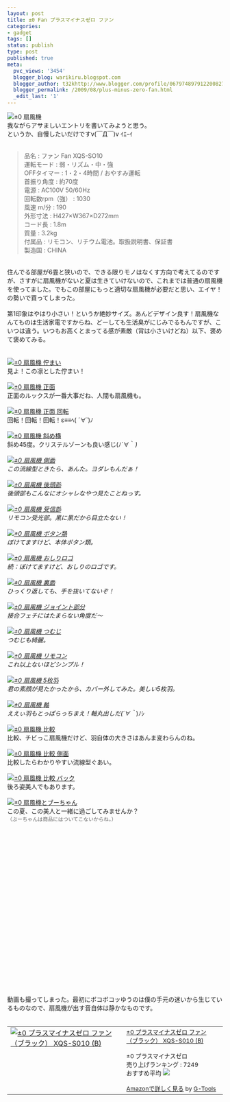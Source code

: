 ```yaml
---
layout: post
title: ±0 Fan プラスマイナスゼロ ファン
categories:
- gadget
tags: []
status: publish
type: post
published: true
meta:
  pvc_views: '3454'
  blogger_blog: warikiru.blogspot.com
  blogger_author: t32khttp://www.blogger.com/profile/06797489791220082722noreply@blogger.com
  blogger_permalink: /2009/08/plus-minus-zero-fan.html
  _edit_last: '1'
---
```

<img src="http://lh6.ggpht.com/_1drnogi3vdg/Snb5WPZPJ6I/AAAAAAAAAgA/lcUq3UD3saI/head.jpg" alt="±0 扇風機" /><br />我ながらアサましいエントリを書いてみようと思う。<br />というか、自慢したいだけですv(￣Д￣)v ｲｴｰｲ<br /><br /><blockquote>品名 : ファン Fan  XQS-SO10<br />運転モード : 弱・リズム・中・強<br />OFFタイマー : 1・2・4時間 / おやすみ運転<br />首振り角度 : 約70度<br />電源 : AC100V 50/60Hz<br />回転数rpm（強） : 1030<br />風速 m/分 : 190<br />外形寸法 : H427×W367×D272mm<br />コード長 : 1.8m<br />質量 : 3.2kg<br />付属品 : リモコン、リチウム電池。取扱説明書、保証書<br />製造国 : CHINA</blockquote><br />住んでる部屋が6畳と狭いので、できる限りモノはなくす方向で考えてるのですが、さすがに扇風機がないと夏は生きていけないので、これまでは普通の扇風機を使ってました。でもこの部屋にもっと適切な扇風機が必要だと思い、エイヤ！の勢いで買ってしまった。<br /><br />第1印象はやはり小さい！というか絶妙サイズ。あんどデザイン良す！扇風機なんてものは生活家電ですからね、どーしても生活臭がにじみでるもんですが、こいつは違う。いつもお高くとまってる感が素敵（背は小さいけどね）以下、褒めて褒めてみる。<br /><br /><br /><a href="http://www.flickr.com/photos/t32k/3785195284/"><img src="http://lh6.ggpht.com/_1drnogi3vdg/Snb2eBsTqYI/AAAAAAAAAew/vXRNd-cdf18/s1.jpg" alt="±0 扇風機 佇まい" /></a><br />見よ！この凛とした佇まい！<br /><br /><a href="http://www.blogger.com/post-create.g?blogID=1533537395474955628"><img src="http://lh4.ggpht.com/_1drnogi3vdg/Snb2eYYQfjI/AAAAAAAAAe0/q0xm8hAqbjE/s2.jpg" alt="±0 扇風機 正面" /></a><br />正面のルックスが一番大事だね、人間も扇風機も。<br /><br /><a href="http://www.flickr.com/photos/t32k/3784385793/"><img src="http://lh6.ggpht.com/_1drnogi3vdg/Snb2eQ3yU0I/AAAAAAAAAe4/-KDORAUr99E/s3.jpg" alt="±0 扇風機 正面 回転" /></a><br />回転！回転！回転！ε≡≡ﾍ( ´∀`)ﾉ<br /><br /><a href="http://www.flickr.com/photos/t32k/3784386211/"><img src="http://lh4.ggpht.com/_1drnogi3vdg/Snb2eaFYbBI/AAAAAAAAAe8/RFOV1Cq33Pw/s4.jpg" alt="±0 扇風機 斜め横" /></a><br />斜め45度。クリステルゾーンも良い感じ(ﾉ´∀｀*)<br /><br /><a href="http://www.flickr.com/photos/t32k/3785196074/"><img src="http://lh3.ggpht.com/_1drnogi3vdg/Snb2eesLEDI/AAAAAAAAAfA/f35Wt0XpCko/s5.jpg" alt="±0 扇風機 側面" /></a><br />この流線型ときたら、あんた。ヨダレもんだぁ！<br /><br /><a href="http://www.flickr.com/photos/t32k/3785196276//"><img src="http://lh3.ggpht.com/_1drnogi3vdg/Snb5F-t12NI/AAAAAAAAAfI/sSseJZbfZfc/s6.jpg" alt="±0 扇風機 後頭部" /></a><br />後頭部もこんなにオシャレなやつ見たことねっす。<br /><br /><a href="http://www.flickr.com/photos/t32k/3785196424/"><img src="http://lh5.ggpht.com/_1drnogi3vdg/Snb5FyDLFDI/AAAAAAAAAfM/pnCso0St-DA/s7.jpg" alt="±0 扇風機 受信部" /></a><br />リモコン受光部。黒に黒だから目立たない！<br /><br /><a href="http://www.flickr.com/photos/t32k/3784386849/"><img src="http://lh3.ggpht.com/_1drnogi3vdg/Snb5F-31ZWI/AAAAAAAAAfQ/nrD4dU9YtXo/s8.jpg" alt="±0 扇風機 ボタン類" /></a><br />ぼけてますけど、本体ボタン類。<br /><br /><a href="http://farm3.static.flickr.com/2658/3785196646_9309d49122_m.jpg"><img src="http://lh5.ggpht.com/_1drnogi3vdg/Snb5GIVCfeI/AAAAAAAAAfU/lsTL4_gotQ0/s9.jpg" alt="±0 扇風機 おしりロゴ" /></a><br />続：ぼけてますけど、おしりのロゴです。<br /><br /><a href="http://www.flickr.com/photos/t32k/3784387109/"><img src="http://lh6.ggpht.com/_1drnogi3vdg/Snb5GK3flVI/AAAAAAAAAfY/oz5meqCP7YU/s10.jpg" alt="±0 扇風機 裏面" /></a><br />ひっくり返しても、手を抜いてないぞ！<br /><br /><a href="http://www.flickr.com/photos/t32k/3784387247/"><img src="http://lh3.ggpht.com/_1drnogi3vdg/Snb5NNXENWI/AAAAAAAAAfc/xHPym6ae6xI/s11.jpg" alt="±0 扇風機 ジョイント部分" /></a><br />接合フェチにはたまらない角度だ〜<br /><br /><a href="http://www.flickr.com/photos/t32k/3785197202/"><img src="http://lh5.ggpht.com/_1drnogi3vdg/Snb5NOm-mAI/AAAAAAAAAfg/LsLYvSeCGzw/s12.jpg" alt="±0 扇風機 つむじ" /></a><br />つむじも綺麗。<br /><br /><a href="http://www.flickr.com/photos/t32k/3784387591/"><img src="http://lh6.ggpht.com/_1drnogi3vdg/Snb5NDTDNEI/AAAAAAAAAfk/hvP8eyhs04k/s13.jpg" alt="±0 扇風機 リモコン" /></a><br />これ以上ないほどシンプル！<br /><br /><a href="http://www.flickr.com/photos/t32k/3785197546/"><img src="http://lh4.ggpht.com/_1drnogi3vdg/Snb5Ne1cldI/AAAAAAAAAfo/f0A0zCZj0z4/s14.jpg" alt="±0 扇風機 5枚羽" /></a><br />君の素顔が見たかったから、カバー外してみた。美しい5枚羽。<br /><br /><a href="http://www.flickr.com/photos/t32k/3785197786/"><img src="http://lh5.ggpht.com/_1drnogi3vdg/Snb5NftRaII/AAAAAAAAAfs/grAg7sPSrNA/s15.jpg" alt="±0 扇風機 軸" /></a><br />ええぃ羽もとっぱらっちまえ！軸丸出しだ(´∀｀*)ﾉｼ<br /><br /><a href="http://www.flickr.com/photos/t32k/3785197974/"><img src="http://lh4.ggpht.com/_1drnogi3vdg/Snb5V9AOIiI/AAAAAAAAAfw/VmGsw69sbvA/s16.jpg" alt="±0 扇風機 比較" /></a><br />比較、チビっこ扇風機だけど、羽自体の大きさはあんま変わらんのね。<br /><br /><a href="http://www.flickr.com/photos/t32k/3784388389/"><img src="http://lh6.ggpht.com/_1drnogi3vdg/Snb5V_2AUwI/AAAAAAAAAf0/d1Qf-GMTWeo/s17.jpg" alt="±0 扇風機 比較 側面" /></a><br />比較したらわかりやすい流線型ぐあい。<br /><br /><a href="http://www.flickr.com/photos/t32k/3784388537/"><img src="http://lh3.ggpht.com/_1drnogi3vdg/Snb5V6JdybI/AAAAAAAAAf4/Ibk1DficIcQ/s18.jpg" alt="±0 扇風機 比較 バック" /></a><br />後ろ姿美人でもあります。<br /><br /><a href="http://www.flickr.com/photos/t32k/3784388737/"><img src="http://lh5.ggpht.com/_1drnogi3vdg/Snb5WFrS4dI/AAAAAAAAAf8/Zr3k7L0vaRk/a19.jpg" alt="±0 扇風機とブーちゃん" /></a><br />この夏、この美人と一緒に過ごしてみませんか？<br /><span style="color: rgb(102, 102, 102);font-size:85%;">（ぶーちゃんは商品にはついてこないからね。）</span><br /><br /><object style="margin-left: 20px;" height="385" width="480"><param name="movie" value="http://www.youtube.com/v/3dGR3h-J6iU&amp;hl=ja&amp;fs=1&amp;rel=0"></param><param name="allowFullScreen" value="true"></param><param name="allowscriptaccess" value="always"><embed src="http://www.youtube.com/v/3dGR3h-J6iU&amp;hl=ja&amp;fs=1&amp;rel=0" type="application/x-shockwave-flash" allowscriptaccess="always" allowfullscreen="true" height="385" width="480"></embed></param></object><br />動画も撮ってしまった。最初にボコボコッゆうのは僕の手元の迷いから生じているものなので、扇風機が出す音自体は静かなものです。<br /><br /><table border="0" cellpadding="5"><tbody><tr><td valign="top"><a href="http://www.amazon.co.jp/exec/obidos/ASIN/B0018CN7NQ/warikiru-22/ref=nosim/" target="_blank"><img src="http://ecx.images-amazon.com/images/I/51Bu5EyI9IL._SL160_.jpg" alt="±0 プラスマイナスゼロ ファン （ブラック）  XQS-S010 (B)" border="0" /></a></td><td valign="top"><span style="font-size:85%;"><a href="http://www.amazon.co.jp/%C2%B10-%E3%83%97%E3%83%A9%E3%82%B9%E3%83%9E%E3%82%A4%E3%83%8A%E3%82%B9%E3%82%BC%E3%83%AD-%E3%83%95%E3%82%A1%E3%83%B3-%EF%BC%88%E3%83%96%E3%83%A9%E3%83%83%E3%82%AF%EF%BC%89-XQS-S010/dp/B0018CN7NQ%3FSubscriptionId%3D15SMZCTB9V8NGR2TW082%26tag%3Dwarikiru-22%26linkCode%3Dxm2%26camp%3D2025%26creative%3D165953%26creativeASIN%3DB0018CN7NQ" target="_blank">±0 プラスマイナスゼロ ファン （ブラック）  XQS-S010 (B)</a><img src="http://www.assoc-amazon.jp/e/ir?t=warikiru-22&amp;l=ur2&amp;o=9" alt="" border="0" height="1" width="1" /><br /><br />±0 プラスマイナスゼロ<br />売り上げランキング : 7249<br />おすすめ平均  <img src="http://g-images.amazon.com/images/G/01/detail/stars-5-0.gif" /><br /><br /><a href="http://www.amazon.co.jp/%C2%B10-%E3%83%97%E3%83%A9%E3%82%B9%E3%83%9E%E3%82%A4%E3%83%8A%E3%82%B9%E3%82%BC%E3%83%AD-%E3%83%95%E3%82%A1%E3%83%B3-%EF%BC%88%E3%83%96%E3%83%A9%E3%83%83%E3%82%AF%EF%BC%89-XQS-S010/dp/B0018CN7NQ%3FSubscriptionId%3D15SMZCTB9V8NGR2TW082%26tag%3Dwarikiru-22%26linkCode%3Dxm2%26camp%3D2025%26creative%3D165953%26creativeASIN%3DB0018CN7NQ" target="_blank">Amazonで詳しく見る</a></span><span style="font-size:85%;"> </span><span style="font-size:85%;">by <a href="http://www.goodpic.com/mt/aws/index.html">G-Tools</a></span></td></tr></tbody></table>
